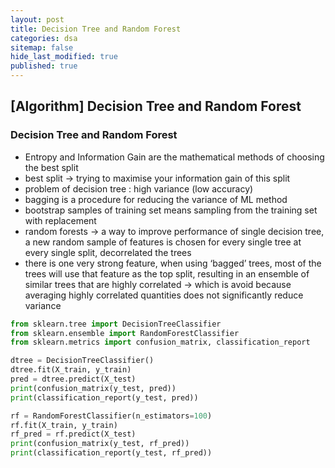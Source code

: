 ```yaml
---
layout: post
title: Decision Tree and Random Forest
categories: dsa
sitemap: false
hide_last_modified: true
published: true
---
```

## [Algorithm] Decision Tree and Random Forest

### Decision Tree and Random Forest
* Entropy and Information Gain are the mathematical methods of choosing the best split
* best split → trying to maximise your information gain of this split
* problem of decision tree : high variance (low accuracy)
* bagging is a procedure for reducing the variance of ML method
* bootstrap samples of training set means sampling from the training set with replacement
* random forests → a way to improve performance of single decision tree, a new random sample of features is chosen for every single tree at every single split, decorrelated the trees
* there is one very strong feature, when using ‘bagged’ trees, most of the trees will use that feature as the top split, resulting in an ensemble of similar trees that are highly correlated → which is avoid because averaging highly correlated quantities does not significantly reduce variance

~~~python
from sklearn.tree import DecisionTreeClassifier
from sklearn.ensemble import RandomForestClassifier
from sklearn.metrics import confusion_matrix, classification_report

dtree = DecisionTreeClassifier()
dtree.fit(X_train, y_train)
pred = dtree.predict(X_test)
print(confusion_matrix(y_test, pred))
print(classification_report(y_test, pred))

rf = RandomForestClassifier(n_estimators=100)
rf.fit(X_train, y_train)
rf_pred = rf.predict(X_test)
print(confusion_matrix(y_test, rf_pred))
print(classification_report(y_test, rf_pred))
~~~